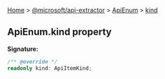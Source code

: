 [Home](./index) &gt; [@microsoft/api-extractor](./api-extractor.md) &gt; [ApiEnum](./api-extractor.apienum.md) &gt; [kind](./api-extractor.apienum.kind.md)

## ApiEnum.kind property


<b>Signature:</b>

```typescript
/** @override */
readonly kind: ApiItemKind;
```

